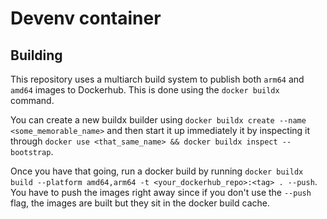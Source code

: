 # Devenv container

## Building

This repository uses a multiarch build system to publish both `arm64` and `amd64` images to Dockerhub. This is done using the `docker buildx` command.

You can create a new buildx builder using `docker buildx create --name <some_memorable_name>` and then start it up immediately it by inspecting it through `docker use <that_same_name> && docker buildx inspect --bootstrap`.

Once you have that going, run a docker build by running `docker buildx build --platform amd64,arm64 -t <your_dockerhub_repo>:<tag> . --push`. You have to push the images right away since if you don't use the `--push` flag, the images are built but they sit in the docker build cache.
